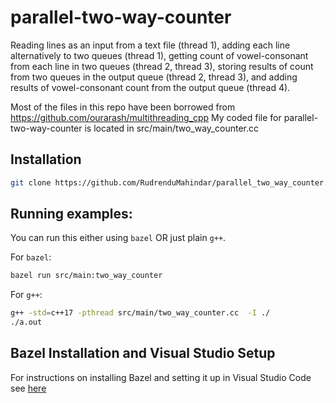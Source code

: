# parallel-two-way-counter
Reading lines as an input from a text file (thread 1), adding each line alternatively to two queues (thread 1), getting count of vowel-consonant from each line in two queues (thread 2, thread 3), storing results of count from two queues in the output queue (thread 2, thread 3), and adding results of vowel-consonant count from the output queue (thread 4).

Most of the files in this repo have been borrowed from https://github.com/ourarash/multithreading_cpp
    My coded file for parallel-two-way-counter is located in src/main/two_way_counter.cc 

## Installation

```bash
git clone https://github.com/RudrenduMahindar/parallel_two_way_counter.git
```

## Running examples:

You can run this either using `bazel` OR just plain `g++`.

For `bazel`:

```bash
bazel run src/main:two_way_counter
```

For `g++`:
```bash
g++ -std=c++17 -pthread src/main/two_way_counter.cc  -I ./
./a.out
```

## Bazel Installation and Visual Studio Setup
For instructions on installing Bazel and setting it up in Visual Studio Code see [here](https://github.com/ourarash/cpp-template)
